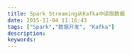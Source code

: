 ```yaml
---
title: Spark Streaming从Kafka中读取数据
date: 2015-11-04 11:16:43
tags: ["Spark","数据开发", "Kafka"]
description:
keywords:
---
```

